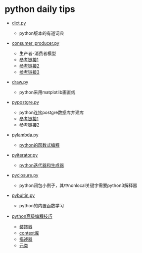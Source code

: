 
python daily tips
====================

* [dict.py](dict.py)
	* python版本的有道词典

* [consumer_producer.py](consumer_producer.py)
	* 生产者-消费者模型
	* [参考链接1](http://www.cnblogs.com/hymenz/p/3504939.html)
	* [参考链接2](https://www.zhihu.com/question/20511233)
	* [参考链接3](https://segmentfault.com/a/1190000001813992)
* [draw.py](draw.py)
	* python采用matplotlib画直线

* [pypostgre.py](pypostgre.py)
	* python连接postgre数据库并建库
	* [参考链接1](http://www.gitbook.net/html/postgresql/2013/080437.html)
	* [参考链接2](http://www.gitbook.net/html/postgresql/2013/080998.html)

* [pylambda.py](pylambda.py)
	* [python的函数式编程](http://www.cnblogs.com/huxi/archive/2011/06/24/2089358.html)
* [pyiterator.py](pyiterator.py)
	* [python迭代器和生成器](http://www.cnblogs.com/huxi/archive/2011/07/15/2107536.html)

* [pyclosure.py](pyclosure.py)
	* python闭包小例子，其中nonlocal关键字需要python3解释器

* [pybultin.py](pybuiltin.yp)
	* python的内置函数学习

* [python高级编程技巧](http://blog.jobbole.com/61171/)
	* [装饰器](pydecorator.py)
	* [context库](pycontextlib.py)
	* [描述器](pydescriptor.py)
	* [元类](pymetaclass.py)

